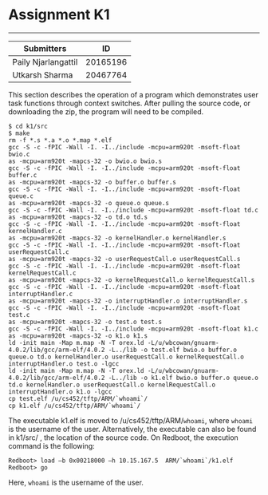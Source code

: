 # Assignment K1
____

| Submitters | ID |
| ------ | ------ |
| Paily Njarlangattil  | 20165196 |
| Utkarsh Sharma | 20467764 |

This section describes the operation of a program which demonstrates user task functions through context switches. 
After pulling the source code, or downloading the zip, the program will need to be compiled. 
```
$ cd k1/src
$ make
rm -f *.s *.a *.o *.map *.elf
gcc -S -c -fPIC -Wall -I. -I../include -mcpu=arm920t -msoft-float bwio.c
as -mcpu=arm920t -mapcs-32 -o bwio.o bwio.s
gcc -S -c -fPIC -Wall -I. -I../include -mcpu=arm920t -msoft-float buffer.c
as -mcpu=arm920t -mapcs-32 -o buffer.o buffer.s
gcc -S -c -fPIC -Wall -I. -I../include -mcpu=arm920t -msoft-float queue.c
as -mcpu=arm920t -mapcs-32 -o queue.o queue.s
gcc -S -c -fPIC -Wall -I. -I../include -mcpu=arm920t -msoft-float td.c
as -mcpu=arm920t -mapcs-32 -o td.o td.s
gcc -S -c -fPIC -Wall -I. -I../include -mcpu=arm920t -msoft-float kernelHandler.c
as -mcpu=arm920t -mapcs-32 -o kernelHandler.o kernelHandler.s
gcc -S -c -fPIC -Wall -I. -I../include -mcpu=arm920t -msoft-float userRequestCall.c
as -mcpu=arm920t -mapcs-32 -o userRequestCall.o userRequestCall.s
gcc -S -c -fPIC -Wall -I. -I../include -mcpu=arm920t -msoft-float kernelRequestCall.c
as -mcpu=arm920t -mapcs-32 -o kernelRequestCall.o kernelRequestCall.s
gcc -S -c -fPIC -Wall -I. -I../include -mcpu=arm920t -msoft-float interruptHandler.c
as -mcpu=arm920t -mapcs-32 -o interruptHandler.o interruptHandler.s
gcc -S -c -fPIC -Wall -I. -I../include -mcpu=arm920t -msoft-float test.c
as -mcpu=arm920t -mapcs-32 -o test.o test.s
gcc -S -c -fPIC -Wall -I. -I../include -mcpu=arm920t -msoft-float k1.c
as -mcpu=arm920t -mapcs-32 -o k1.o k1.s
ld -init main -Map m.map -N -T orex.ld -L/u/wbcowan/gnuarm-4.0.2/lib/gcc/arm-elf/4.0.2 -L../lib -o test.elf bwio.o buffer.o queue.o td.o kernelHandler.o userRequestCall.o kernelRequestCall.o interruptHandler.o test.o -lgcc
ld -init main -Map m.map -N -T orex.ld -L/u/wbcowan/gnuarm-4.0.2/lib/gcc/arm-elf/4.0.2 -L../lib -o k1.elf bwio.o buffer.o queue.o td.o kernelHandler.o userRequestCall.o kernelRequestCall.o interruptHandler.o k1.o -lgcc
cp test.elf /u/cs452/tftp/ARM/`whoami`/
cp k1.elf /u/cs452/tftp/ARM/`whoami`/
```

The executable k1.elf is moved to /u/cs452/tftp/ARM/`whoami`, where `whoami` is the username of the user. Alternatively, the executable can also be found in  k1/src/ , the location of the source code.
On Redboot, the execution command is the following:

```
Redboot> load –b 0x00218000 –h 10.15.167.5  ARM/`whoami`/k1.elf
Redboot> go
```

Here, `whoami` is the username of the user.
